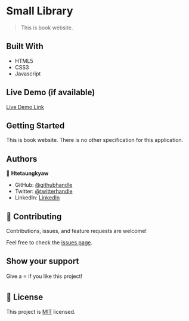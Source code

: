 # Small Library

> This is book website.


## Built With

- HTML5
- CSS3
- Javascript

## Live Demo (if available)

[Live Demo Link](https://htetaungkyaw71.github.io/Small-library/)


## Getting Started

This is book website. There is no other specification for this application.


## Authors

👤 **Htetaungkyaw**

- GitHub: [@githubhandle](https://github.com/Htetaungkyaw71)
- Twitter: [@twitterhandle](https://twitter.com/htetaun91907337)
- LinkedIn: [LinkedIn](https://www.linkedin.com/in/htet-aung-kyaw-9a77271a7/)

## 🤝 Contributing

Contributions, issues, and feature requests are welcome!

Feel free to check the [issues page](https://github.com/Htetaungkyaw71/Small-library/issues).

## Show your support

Give a ⭐️ if you like this project!


## 📝 License

This project is [MIT](./LICENSE) licensed.
